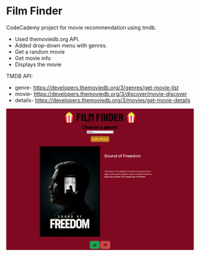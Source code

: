 # Film Finder

CodeCademy project for movie recommendation using tmdb.

- Used themoviedb.org API. 
- Added drop-down menu with genres.
- Get a random movie
- Get movie info
- Displays the movie


TMDB API:
- genre- https://developers.themoviedb.org/3/genres/get-movie-list
- movie- https://developers.themoviedb.org/3/discover/movie-discover
- details- https://developers.themoviedb.org/3/movies/get-movie-details

![image](Film-Finder.png)


